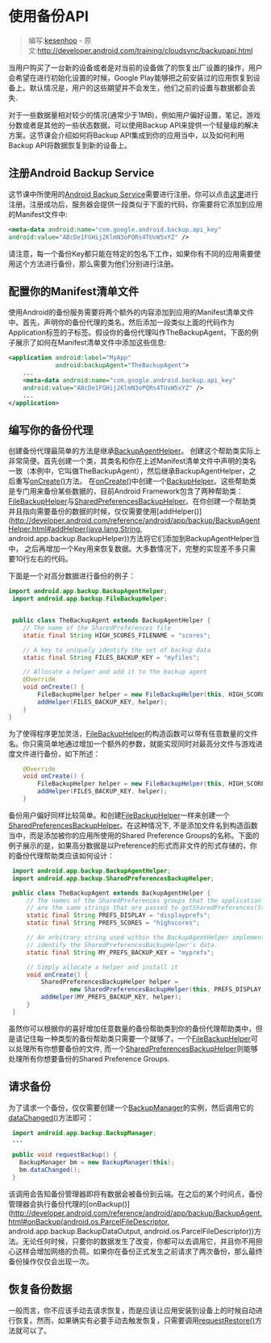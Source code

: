 # 使用备份API

> 编写:[kesenhoo](https://github.com/kesenhoo) - 原文:<http://developer.android.com/training/cloudsync/backupapi.html>

当用户购买了一台新的设备或者是对当前的设备做了的恢复出厂设置的操作，用户会希望在进行初始化设置的时候，Google Play能够把之前安装过的应用恢复到设备上。默认情况是，用户的这些期望并不会发生，他们之前的设置与数据都会丢失.

对于一些数据量相对较少的情况(通常少于1MB)，例如用户偏好设置，笔记，游戏分数或者是其他的一些状态数据，可以使用Backup API来提供一个轻量级的解决方案。这节课会介绍如何将Backup API集成到你的应用当中，以及如何利用Backup API将数据恢复到新的设备上。

## 注册Android Backup Service

这节课中所使用的[Android Backup Service](http://developer.android.com/google/backup/index.html)需要进行注册。你可以点击[这里](http://code.google.com/android/backup/signup.html)进行注册。注册成功后，服务器会提供一段类似于下面的代码，你需要将它添加到应用的Manifest文件中:

<!-- More -->

```xml
<meta-data android:name="com.google.android.backup.api_key"
android:value="ABcDe1FGHij2KlmN3oPQRs4TUvW5xYZ" />
```
请注意，每一个备份Key都只能在特定的包名下工作，如果你有不同的应用需要使用这个方法进行备份，那么需要为他们分别进行注册。

## 配置你的Manifest清单文件

使用Android的备份服务需要将两个额外的内容添加到应用的Manifest清单文件中。首先，声明你的备份代理的类名，然后添加一段类似上面的代码作为Application标签的子标签。假设你的备份代理叫作TheBackupAgent，下面的例子展示了如何在Manifest清单文件中添加这些信息:

```xml
<application android:label="MyApp"
             android:backupAgent="TheBackupAgent">
    ...
    <meta-data android:name="com.google.android.backup.api_key"
    android:value="ABcDe1FGHij2KlmN3oPQRs4TUvW5xYZ" />
    ...
</application>
```

## 编写你的备份代理

创建备份代理最简单的方法是继承[BackupAgentHelper](http://developer.android.com/reference/android/app/backup/BackupAgentHelper.html)。 创建这个帮助类实际上非常简便。首先创建一个类，其类名和你在上述Manifest清单文件中声明的类名一致（本例中，它叫做TheBackupAgent），然后继承BackupAgentHelper，之后重写[onCreate()](http://developer.android.com/reference/android/app/backup/BackupAgent.html#onCreate())方法。
在[onCreate()](http://developer.android.com/reference/android/app/backup/BackupAgent.html#onCreate())中创建一个[BackupHelper](http://developer.android.com/reference/android/app/backup/BackupHelper.html)。这些帮助类是专门用来备份某些数据的，目前Android Framework包含了两种帮助类：[FileBackupHelper](http://developer.android.com/reference/android/app/backup/FileBackupHelper.html)与[SharedPreferencesBackupHelper](http://developer.android.com/reference/android/app/backup/SharedPreferencesBackupHelper.html)。在你创建一个帮助类并且指向需要备份的数据的时候，仅仅需要使用[addHelper()](http://developer.android.com/reference/android/app/backup/BackupAgentHelper.html#addHelper(java.lang.String, android.app.backup.BackupHelper))方法将它们添加到BackupAgentHelper当中， 之后再增加一个Key用来恢复数据。大多数情况下，完整的实现差不多只需要10行左右的代码。

下面是一个对高分数据进行备份的例子：

```java
import android.app.backup.BackupAgentHelper;
 import android.app.backup.FileBackupHelper;


 public class TheBackupAgent extends BackupAgentHelper {
    // The name of the SharedPreferences file
    static final String HIGH_SCORES_FILENAME = "scores";

    // A key to uniquely identify the set of backup data
    static final String FILES_BACKUP_KEY = "myfiles";

    // Allocate a helper and add it to the backup agent
    @Override
    void onCreate() {
        FileBackupHelper helper = new FileBackupHelper(this, HIGH_SCORES_FILENAME);
        addHelper(FILES_BACKUP_KEY, helper);
    }
}
```

为了使得程序更加灵活，[FileBackupHelper](http://developer.android.com/reference/android/app/backup/FileBackupHelper.html)的构造函数可以带有任意数量的文件名。你只需简单地通过增加一个额外的参数，就能实现同时对最高分文件与游戏进度文件进行备份，如下所述：

```java
    @Override
    void onCreate() {
        FileBackupHelper helper = new FileBackupHelper(this, HIGH_SCORES_FILENAME, PROGRESS_FILENAME);
        addHelper(FILES_BACKUP_KEY, helper);
    }
```

备份用户偏好同样比较简单。和创建[FileBackupHelper](http://developer.android.com/reference/android/app/backup/FileBackupHelper.html)一样来创建一个[SharedPreferencesBackupHelper](http://developer.android.com/reference/android/app/backup/SharedPreferencesBackupHelper.html)。在这种情况下, 不是添加文件名到构造函数当中，而是添加被你的应用所使用的Shared Preference Groups的名称。下面的例子展示的是，如果高分数据是以Preference的形式而非文件的形式存储的，你的备份代理帮助类应该如何设计：

```java
 import android.app.backup.BackupAgentHelper;
 import android.app.backup.SharedPreferencesBackupHelper;

 public class TheBackupAgent extends BackupAgentHelper {
     // The names of the SharedPreferences groups that the application maintains.  These
     // are the same strings that are passed to getSharedPreferences(String, int).
     static final String PREFS_DISPLAY = "displayprefs";
     static final String PREFS_SCORES = "highscores";

     // An arbitrary string used within the BackupAgentHelper implementation to
     // identify the SharedPreferencesBackupHelper's data.
     static final String MY_PREFS_BACKUP_KEY = "myprefs";

     // Simply allocate a helper and install it
     void onCreate() {
         SharedPreferencesBackupHelper helper =
                 new SharedPreferencesBackupHelper(this, PREFS_DISPLAY, PREFS_SCORES);
         addHelper(MY_PREFS_BACKUP_KEY, helper);
     }
 }
```

虽然你可以根据你的喜好增加任意数量的备份帮助类到你的备份代理帮助类中，但是请记住每一种类型的备份帮助类只需要一个就够了。一个[FileBackupHelper](http://developer.android.com/reference/android/app/backup/FileBackupHelper.html)可以处理所有你想要备份的文件, 而一个[SharedPreferencesBackupHelper](http://developer.android.com/reference/android/app/backup/SharedPreferencesBackupHelper.html)则能够处理所有你想要备份的Shared Preference Groups.

## 请求备份

为了请求一个备份，仅仅需要创建一个[BackupManager](http://developer.android.com/reference/android/app/backup/BackupManager.html)的实例，然后调用它的[dataChanged()](http://developer.android.com/reference/android/app/backup/BackupManager.html#dataChanged())方法即可：

```java
 import android.app.backup.BackupManager;
 ...

 public void requestBackup() {
   BackupManager bm = new BackupManager(this);
   bm.dataChanged();
 }
```

该调用会告知备份管理器即将有数据会被备份到云端。在之后的某个时间点，备份管理器会执行备份代理的[onBackup()](http://developer.android.com/reference/android/app/backup/BackupAgent.html#onBackup(android.os.ParcelFileDescriptor, android.app.backup.BackupDataOutput, android.os.ParcelFileDescriptor))方法。无论任何时候，只要你的数据发生了改变，你都可以去调用它，并且你不用担心这样会增加网络的负荷。如果你在备份正式发生之前请求了两次备份，那么最终备份操作仅仅会出现一次。

## 恢复备份数据

一般而言，你不应该手动去请求恢复，而是应该让应用安装到设备上的时候自动进行恢复。然而，如果确实有必要手动去触发恢复，只需要调用[requestRestore()](http://developer.android.com/reference/android/app/backup/BackupManager.html#requestRestore(android.app.backup.RestoreObserver))方法就可以了。
